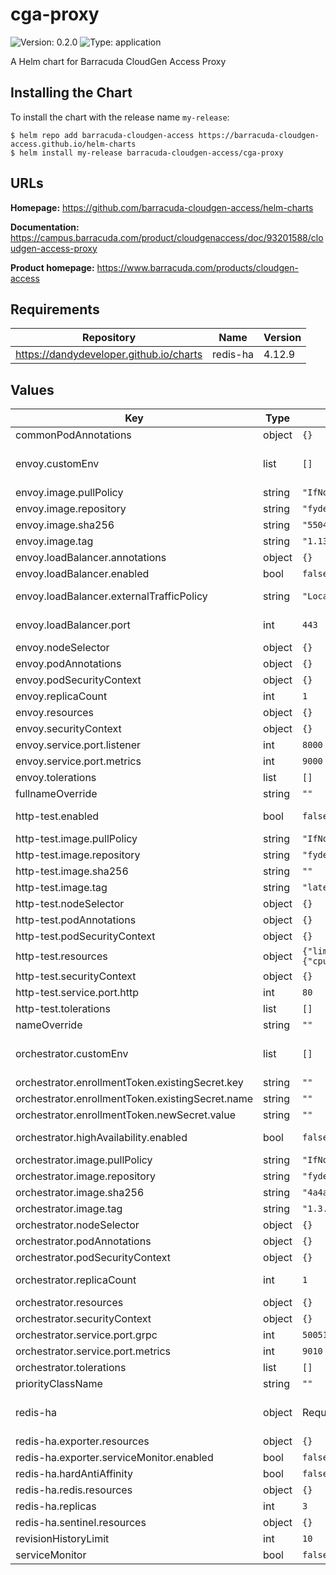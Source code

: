 # cga-proxy

![Version: 0.2.0](https://img.shields.io/badge/Version-0.2.0-informational?style=flat-square) ![Type: application](https://img.shields.io/badge/Type-application-informational?style=flat-square)

A Helm chart for Barracuda CloudGen Access Proxy

## Installing the Chart

To install the chart with the release name `my-release`:

```console
$ helm repo add barracuda-cloudgen-access https://barracuda-cloudgen-access.github.io/helm-charts
$ helm install my-release barracuda-cloudgen-access/cga-proxy
```

## URLs

**Homepage:** <https://github.com/barracuda-cloudgen-access/helm-charts>

**Documentation:** <https://campus.barracuda.com/product/cloudgenaccess/doc/93201588/cloudgen-access-proxy>

**Product homepage:** <https://www.barracuda.com/products/cloudgen-access>

## Requirements

| Repository | Name | Version |
|------------|------|---------|
| https://dandydeveloper.github.io/charts | redis-ha | 4.12.9 |

## Values

| Key | Type | Default | Description |
|-----|------|---------|-------------|
| commonPodAnnotations | object | `{}` | Provide pod annotations that all pods will use |
| envoy.customEnv | list | `[]` | Configure envoy with environment variables. <https://campus.barracuda.com/product/cloudgenaccess/doc/93201605/access-proxy-parameters> |
| envoy.image.pullPolicy | string | `"IfNotPresent"` | Docker image pullPolicy |
| envoy.image.repository | string | `"fydeinc/envoyproxy-centos"` | Docker image to use |
| envoy.image.sha256 | string | `"5504668542ab15808be4580ea40ace90ca849579ef7eb299542e9c4d4f4d4b2a"` | Docker image checksum |
| envoy.image.tag | string | `"1.13.4.2"` | Docker image tag |
| envoy.loadBalancer.annotations | object | `{}` | Specify required annotations to configure load balancer |
| envoy.loadBalancer.enabled | bool | `false` | Set to true to deploy a load balancer |
| envoy.loadBalancer.externalTrafficPolicy | string | `"Local"` | Set externalTrafficPolicy for the load balancer service. "Local" is recomended to ensure minimum hops. change to "Cluster" if you experience network issues |
| envoy.loadBalancer.port | int | `443` | Set load balancer external port. Must match the one defined on CloudGen Access Console |
| envoy.nodeSelector | object | `{}` |  |
| envoy.podAnnotations | object | `{}` |  |
| envoy.podSecurityContext | object | `{}` |  |
| envoy.replicaCount | int | `1` | Number of replicas for deployment. Envoy can scale as desired |
| envoy.resources | object | `{}` | Recomended resources for initial deployment |
| envoy.securityContext | object | `{}` |  |
| envoy.service.port.listener | int | `8000` | Port number to serve listener service |
| envoy.service.port.metrics | int | `9000` | Port number to serve prometheus metrics |
| envoy.tolerations | list | `[]` |  |
| fullnameOverride | string | `""` | Provide a name to substitute for the full names of resources |
| http-test.enabled | bool | `false` | Enabling http-test creates a deployment with an nginx pod serving a simple http page |
| http-test.image.pullPolicy | string | `"IfNotPresent"` | Docker image pullPolicy |
| http-test.image.repository | string | `"fydeinc/http-test"` | Docker image to use |
| http-test.image.sha256 | string | `""` | Docker image checksum |
| http-test.image.tag | string | `"latest"` | Docker image tag |
| http-test.nodeSelector | object | `{}` |  |
| http-test.podAnnotations | object | `{}` |  |
| http-test.podSecurityContext | object | `{}` |  |
| http-test.resources | object | `{"limits":{"cpu":"10m","memory":"16M"},"requests":{"cpu":"10m","memory":"16M"}}` | Recomended resources for deployment |
| http-test.securityContext | object | `{}` |  |
| http-test.service.port.http | int | `80` | Port number to serve http service |
| http-test.tolerations | list | `[]` |  |
| nameOverride | string | `""` | Provide a name in place of cga-proxy for labels |
| orchestrator.customEnv | list | `[]` | Configure orchestrator with environment variables. <https://campus.barracuda.com/product/cloudgenaccess/doc/93201605/access-proxy-parameters> |
| orchestrator.enrollmentToken.existingSecret.key | string | `""` | Existing secret key |
| orchestrator.enrollmentToken.existingSecret.name | string | `""` | Existing secret resource name |
| orchestrator.enrollmentToken.newSecret.value | string | `""` | Enrollment token value to be created with new secret |
| orchestrator.highAvailability.enabled | bool | `false` | Enabling high availability will deploy a redis cluster. To use an existing redis cluster provide redis settings with environment variables instead |
| orchestrator.image.pullPolicy | string | `"IfNotPresent"` | Docker image pullPolicy |
| orchestrator.image.repository | string | `"fydeinc/fydeproxy-centos"` | Docker image to use |
| orchestrator.image.sha256 | string | `"4a4a367eaef1240d6e49cbefd2c44206530d32425b64d569419c784cb3a7092b"` | Docker image checksum |
| orchestrator.image.tag | string | `"1.3.7"` | Docker image tag |
| orchestrator.nodeSelector | object | `{}` |  |
| orchestrator.podAnnotations | object | `{}` |  |
| orchestrator.podSecurityContext | object | `{}` |  |
| orchestrator.replicaCount | int | `1` | Number of replicas for deployment. If orchestrator.highAvailability.enabled is "true" this value is incremented by one |
| orchestrator.resources | object | `{}` | Recomended resources for initial deployment |
| orchestrator.securityContext | object | `{}` |  |
| orchestrator.service.port.grpc | int | `50051` | Port number to serve grpc service |
| orchestrator.service.port.metrics | int | `9010` | Port number to serve prometheus metrics |
| orchestrator.tolerations | list | `[]` |  |
| priorityClassName | string | `""` | Set priorityClassName for envoy and orchestrator |
| redis-ha | object | Required values are pre-configured. | Only used when orchestrator.highAvailability.enabled is "true". All parameters: <https://github.com/DandyDeveloper/charts/blob/master/charts/redis-ha/values.yaml> |
| redis-ha.exporter.resources | object | `{}` | Recomended resources for initial deployment |
| redis-ha.exporter.serviceMonitor.enabled | bool | `false` | Set to true to create a serviceMonitor resource |
| redis-ha.hardAntiAffinity | bool | `false` | Recomended to set to true in production |
| redis-ha.redis.resources | object | `{}` | Recomended resources for initial deployment |
| redis-ha.replicas | int | `3` | Replicas number for each component. Minimum required is 3 |
| redis-ha.sentinel.resources | object | `{}` | Recomended resources for initial deployment |
| revisionHistoryLimit | int | `10` | Set revision history limit |
| serviceMonitor | bool | `false` | Create service monitor resources |
